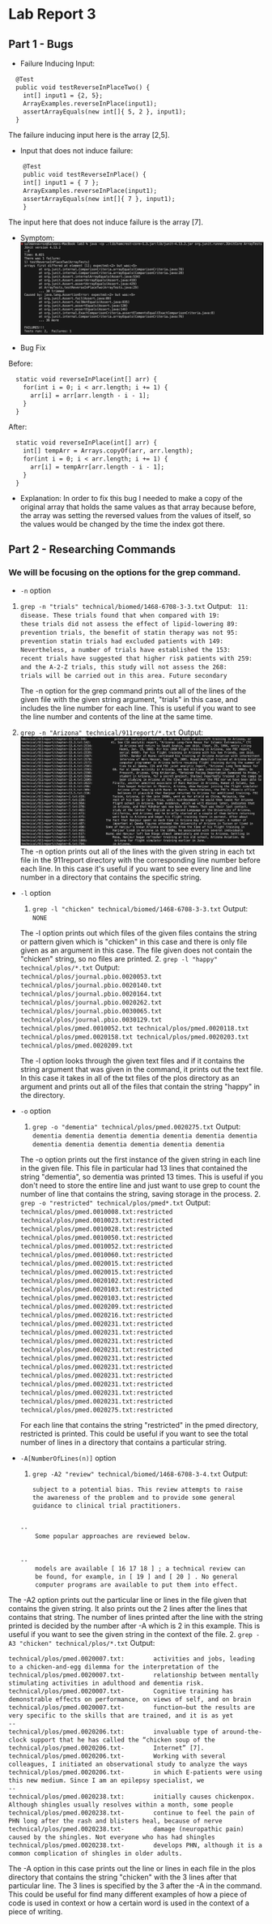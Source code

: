 # Lab Report 3

## Part 1 - Bugs
* Failure Inducing Input:
```
  @Test
  public void testReverseInPlaceTwo() {
    int[] input1 = {2, 5};
    ArrayExamples.reverseInPlace(input1);
    assertArrayEquals(new int[]{ 5, 2 }, input1);
  }
```
The failure inducing input here is the array [2,5].

* Input that does not induce failure:
```
	@Test 
	public void testReverseInPlace() {
    int[] input1 = { 7 };
    ArrayExamples.reverseInPlace(input1);
    assertArrayEquals(new int[]{ 7 }, input1);
	}
```
The input here that does not induce failure is the array [7].

* Symptom:
![Image](symptom.png)

* Bug Fix

Before:
```
  static void reverseInPlace(int[] arr) {
    for(int i = 0; i < arr.length; i += 1) {
      arr[i] = arr[arr.length - i - 1];
    }
  }
```

After:
```
  static void reverseInPlace(int[] arr) {
    int[] tempArr = Arrays.copyOf(arr, arr.length);
    for(int i = 0; i < arr.length; i += 1) {
      arr[i] = tempArr[arr.length - i - 1];
    }
  }
```

* Explanation: In order to fix this bug I needed to make a copy of the original array that holds the same values as that array because before, the array was setting the reversed values from the values of itself, so the values would be changed by the time the index got there.

## Part 2 - Researching Commands

### We will be focusing on the options for the **grep** command.

* `-n` option
1. `grep -n "trials" technical/biomed/1468-6708-3-3.txt`
      Output: ```
11:        disease. These trials found that when compared with
19:        these trials did not assess the effect of lipid-lowering
89:        prevention trials, the benefit of statin therapy was not
95:        prevention statin trials had excluded patients with
149:        Nevertheless, a number of trials have established the
153:        recent trials have suggested that higher risk patients with
259:        and the A-2-Z trials, this study will not assess the
268:        trials will be carried out in this area. Future secondary```

    The -n option for the grep command prints out all of the lines of the given file with the given string argument, "trials" in this case, and includes the line number for each line. This is useful if you want to see the line number and contents of the line at the same time.
2. `grep -n "Arizona" technical/911report/*.txt`
      Output:
      ![Image](grepn.png)
    The -n option prints out all of the lines with the given string in each txt file in the 911report directory with the corresponding line number before each line. In this case it's useful if you want to see every line and line number in a directory that contains the specific string. 

* `-l` option
  1. `grep -l "chicken" technical/biomed/1468-6708-3-3.txt`
      Output: `NONE`

    The -l option prints out which files of the given files contains the string or pattern given which is "chicken" in this case and there is only file given as an argument in this case. The file given does not contain the "chicken" string, so no files are printed.
  2. `grep -l "happy" technical/plos/*.txt`
      Output:
      ```
technical/plos/journal.pbio.0020053.txt
technical/plos/journal.pbio.0020140.txt
technical/plos/journal.pbio.0020164.txt
technical/plos/journal.pbio.0020262.txt
technical/plos/journal.pbio.0030065.txt
technical/plos/journal.pbio.0030129.txt
technical/plos/pmed.0010052.txt
technical/plos/pmed.0020118.txt
technical/plos/pmed.0020158.txt
technical/plos/pmed.0020203.txt
technical/plos/pmed.0020209.txt```

  The -l option looks through the given text files and if it contains the string argument that was given in the command, it prints out the text 
 file. In this case it takes in all of the txt files of the plos directory as an argument and prints out all of the files that contain the string "happy" in the directory.

* `-o` option
  1. `grep -o "dementia" technical/plos/pmed.0020275.txt`
      Output: ```
dementia
dementia
dementia
dementia
dementia
dementia
dementia
dementia
dementia
dementia
dementia
dementia
dementia```

    The -o option prints out the first instance of the given string in each line in the given file. This file in particular had 13 lines that contained the string "dementia", so dementia was printed 13 times. This is useful if you don't need to store the entire line and just want to use grep to count the number of line that contains the string, saving storage in the process.
  2. `grep -o "restricted" technical/plos/pmed*.txt`
      Output:
      ```
technical/plos/pmed.0010008.txt:restricted
technical/plos/pmed.0010023.txt:restricted
technical/plos/pmed.0010028.txt:restricted
technical/plos/pmed.0010050.txt:restricted
technical/plos/pmed.0010052.txt:restricted
technical/plos/pmed.0010060.txt:restricted
technical/plos/pmed.0020015.txt:restricted
technical/plos/pmed.0020015.txt:restricted
technical/plos/pmed.0020102.txt:restricted
technical/plos/pmed.0020103.txt:restricted
technical/plos/pmed.0020103.txt:restricted
technical/plos/pmed.0020209.txt:restricted
technical/plos/pmed.0020216.txt:restricted
technical/plos/pmed.0020231.txt:restricted
technical/plos/pmed.0020231.txt:restricted
technical/plos/pmed.0020231.txt:restricted
technical/plos/pmed.0020231.txt:restricted
technical/plos/pmed.0020231.txt:restricted
technical/plos/pmed.0020231.txt:restricted
technical/plos/pmed.0020231.txt:restricted
technical/plos/pmed.0020231.txt:restricted
technical/plos/pmed.0020231.txt:restricted
technical/plos/pmed.0020231.txt:restricted
technical/plos/pmed.0020275.txt:restricted```

  For each line that contains the string "restricted" in the pmed directory, restricted is printed. This could be useful if you want to see the 
  total number of lines in a directory that contains a particular string.

* `-A[NumberOfLines(n)]` option
  1. `grep -A2 "review" technical/biomed/1468-6708-3-4.txt`
       Output:
        ```
        subject to a potential bias. This review attempts to raise
        the awareness of the problem and to provide some general
        guidance to clinical trial practitioners.
        ```
        ```
	```
 	--
        Some popular approaches are reviewed below.
      
      
	--
        models are available [ 16 17 18 ] ; a technical review can
        be found, for example, in [ 19 ] and [ 20 ] . No general
        computer programs are available to put them into effect.
	 ```

The -A2 option prints out the particular line or lines in the file given that contains the given string. It also prints out the 2 lines 	after the lines that contains that string. The number of lines printed after the line with the string printed is decided by the number after -A which is 2 in this example. This is useful if you want to see the given string in the context of the file.
  2. `grep -A3 "chicken" technical/plos/*.txt`
      Output:
```
technical/plos/pmed.0020007.txt:        activities and jobs, leading to a chicken-and-egg dilemma for the interpretation of the
technical/plos/pmed.0020007.txt-        relationship between mentally stimulating activities in adulthood and dementia risk.
technical/plos/pmed.0020007.txt-        Cognitive training has demonstrable effects on performance, on views of self, and on brain
technical/plos/pmed.0020007.txt-        function—but the results are very specific to the skills that are trained, and it is as yet
--
technical/plos/pmed.0020206.txt:        invaluable type of around-the-clock support that he has called the “chicken soup of the
technical/plos/pmed.0020206.txt-        Internet” [7].
technical/plos/pmed.0020206.txt-        Working with several colleagues, I initiated an observational study to analyze the ways
technical/plos/pmed.0020206.txt-        in which E-patients were using this new medium. Since I am an epilepsy specialist, we
--
technical/plos/pmed.0020238.txt:        initially causes chickenpox. Although shingles usually resolves within a month, some people
technical/plos/pmed.0020238.txt-        continue to feel the pain of PHN long after the rash and blisters heal, because of nerve
technical/plos/pmed.0020238.txt-        damage (neuropathic pain) caused by the shingles. Not everyone who has had shingles
technical/plos/pmed.0020238.txt-        develops PHN, although it is a common complication of shingles in older adults.
```

  The -A option in this case prints out the line or lines in each file in the plos directory that contains the string "chicken" with the 3 
  lines after that particular line. The 3 lines is specified by the 3 after the -A in the command. This could be useful for find many different 
  examples of how a piece of code is used in context or how a certain word is used in the context of a piece of writing.

 
  
